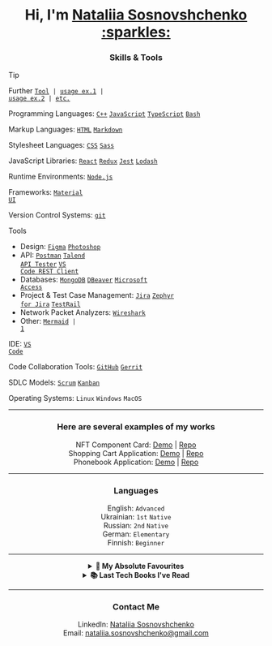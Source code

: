 <h1 align="center">Hi, I'm <a href="https://github.com/sonata22/" target="_blank">Nataliia Sosnovshchenko :sparkles:</a></h1>

<h3 align="center">
Skills & Tools
</h3>

> [!TIP]
> Further <code><a href="">Tool</a> | <a href="">usage ex.1</a> | <a href="">usage ex.2</a> | <a href="">etc.</a></code>

Programming Languages:
<code><a href="https://isocpp.org/" target="_blank">C++</a></code>
<code><a href="https://developer.mozilla.org/en/JavaScript" target="_blank">JavaScript</a></code>
<code><a href="https://www.typescriptlang.org/" target="_blank">TypeScript</a></code>
<code><a href="http://www.gnu.org/software/bash/" target="_blank">Bash</a></code>

Markup Languages:
<code><a href="html.spec.whatwg.org" targe="_blank">HTML</a></code>
<code><a href="https://www.markdownguide.org/" target="_blank">Markdown</a></code>

Stylesheet Languages:
<code><a href="https://www.w3.org/Style/CSS/Overview.en.html" target="_blank">CSS</a></code>
<code><a href="https://sass-lang.com/" target="_blank">Sass</a></code>

JavaScript Libraries:
<code><a href="https://react.dev/" target="_blank">React</a></code>
<code><a href="https://redux.js.org/" target="_blank">Redux</a></code>
<code><a href="https://jestjs.io/" target="_blank">Jest</a></code>
<code><a href="https://lodash.com/" target="_blank">Lodash</a></code>


Runtime Environments:
<code><a href="https://nodejs.org/en" target="_blank">Node.js</a></code>

Frameworks:
<code><a href="https://mui.com/" target="_blank">Material UI</a></code>

Version Control Systems:
<code><a href="https://git-scm.com/" target="_blank">git</a></code>

Tools
- Design:
<code><a href="https://www.figma.com/" target="_blank">Figma</a></code>
<code><a href="https://www.adobe.com/products/photoshop.html" target="_blank">Photoshop</a></code>
- API:
<code><a href="https://www.postman.com/" target="_blank">Postman</a></code>
<code><a href="https://chromewebstore.google.com/detail/talend-api-tester-free-ed/aejoelaoggembcahagimdiliamlcdmfm" target="_blank">Talend API Tester</a></code>
<code><a href="https://marketplace.visualstudio.com/items?itemName=humao.rest-client" target="_blank">VS Code REST Client</a></code>
- Databases:
<code><a href="https://www.mongodb.com/" target="_blank">MongoDB</a></code>
<code><a href="https://dbeaver.io/" target="_blank">DBeaver</a></code>
<code><a href="https://www.microsoft.com/en-us/microsoft-365/access" target="_blank">Microsoft Access</a></code>
- Project & Test Case Management:
<code><a href="https://www.atlassian.com/software/jira" target="_blank">Jira</a></code>
<code><a href="https://marketplace.atlassian.com/apps/1014681/zephyr-squad-test-management-for-jira?tab=overview&hosting=cloud" target="_blank">Zephyr for Jira</a></code>
<code><a href="https://www.testrail.com/" target="_blank">TestRail</a></code>
- Network Packet Analyzers:
<code><a href="https://www.wireshark.org/" target="_blank">Wireshark</a></code>
- Other:
<code><a href="https://mermaid.js.org/#/" target="_blank">Mermaid</a> | <a href="https://github.com/sonata22/FullStack_part0" target="_blank">1</a></code>

IDE:
<code><a href="https://code.visualstudio.com/" target="_blank">VS Code</a></code>

Code Collaboration Tools:
<code><a href="https://github.com/" target="_blank">GitHub</a></code>
<code><a href="https://www.gerritcodereview.com/" target="_blank">Gerrit</a></code>

SDLC Models:
<code><a href="https://www.scrum.org/" target="_blank">Scrum</a></code>
<code><a href="https://kanbanguides.org/" target="_blank">Kanban</a></code>

Operating Systems:
<code>Linux</code>
<code>Windows</code>
<code>MacOS</code>

---

<h3 align="center">Here are several examples of my works</h3>

<p align="center">
	NFT Component Card: 
	<a href="https://sonata22.github.io/nft-preview-card-component/" target="_blank">Demo</a> |
	<a href="https://github.com/sonata22/nft-preview-card-component" target="_blank">Repo</a>
	<br>
	Shopping Cart Application:
	<a href="https://bof-frontend-project-advanced-qpdtga5gj-sonata22.vercel.app/" target="_blank">Demo</a> |
	<a href="https://github.com/sonata22/BOF-frontend-advanced-project" target="_blank">Repo</a>
	<br>
	Phonebook Application:
	<a href="https://fullstack-part3-phonebook-piz7.onrender.com/" target="_blank">Demo</a> |
	<a href="https://github.com/sonata22/FullStack_part3?tab=readme-ov-file" target="_blank">Repo</a>
</p>

---

<h3 align="center">Languages</h3>

<p align="center">
	English: <code>Advanced</code><br>
	Ukrainian: <code>1st</code> <code>Native</code><br>
	Russian: <code>2nd</code> <code>Native</code><br>
	German: <code>Elementary</code><br>
	Finnish: <code>Beginner</code><br>
</p>

---

<details align="center">	
  <summary><b>💯 My Absolute Favourites</b></summary>
	<a href="https://cssbattle.dev/player/sonata22" target="_blank">cssbattle.dev/sonata22</a>
	<br>
	<a href="https://www.codewars.com/users/sonata22" target="_blank">codewars.com/sonata22</a>
	<br>
	<a href="https://codepen.io/sonata22" target="_blank">codepen.io/sonata22</a>
</details>
<details align="center">	
  <summary><b>📚 Last Tech Books I've Read</b></summary>
	<table align="center">
	<tbody>
		<tr>
			<th>#</th>
			<th>Title</th>
			<th>Author</th>
			<th>Date Finished</th>
		</tr>
		<tr>
			<td><img src="https://github.com/getify/You-Dont-Know-JS/raw/1st-ed/up%20%26%20going/cover.jpg" alt=YDKJS_book1 height="55"/></td>
			<td><a href="https://github.com/getify/You-Dont-Know-JS/tree/1st-ed/up%20%26%20going" target="_blank"><strong>You Don't Know JS: Up & Going</strong></a></td>
			<td><em>Kyle Simpson</em></td>
			<td>In Progress</td>
		</tr>
		<tr>
			<td><img src="https://mdg.imgix.net/assets/images/book-cover.jpg?auto=format&fit=clip&q=40&w=1080" alt=theMarkdownGuide height="55"/></td>
			<td><a href="https://github.com/mattcone/markdown-guide-book" target="_blank"><strong>The Markdown Guide</strong></a></td>
			<td><em>By Matt Cone</em></td>
			<td>September 22, 2023</td>
		</tr>
	</tbody>
</table>
</details>

---

<h3 align="center">
Contact Me
</h3>

<p align="center">
	LinkedIn: <a href="https://www.linkedin.com/in/nataliia-sosnovshchenko/" target="_blank">Nataliia Sosnovshchenko</a>
	<br>
	Email: <a href="mailto:nataliia.sosnovshchenko@gmail.com" target="_blank">nataliia.sosnovshchenko@gmail.com</a>
</p>
